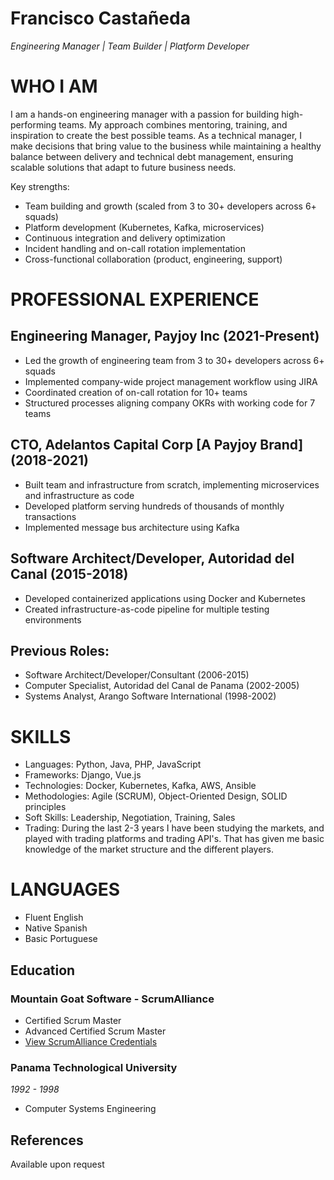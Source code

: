 
# Francisco Castañeda
*Engineering Manager | Team Builder | Platform Developer*

# WHO I AM

I am a hands-on engineering manager with a passion for building high-performing teams. My approach combines mentoring, training, and inspiration to create the best possible teams. As a technical manager, I make decisions that bring value to the business while maintaining a healthy balance between delivery and technical debt management, ensuring scalable solutions that adapt to future business needs.

Key strengths:
- Team building and growth (scaled from 3 to 30+ developers across 6+ squads)
- Platform development (Kubernetes, Kafka, microservices)
- Continuous integration and delivery optimization
- Incident handling and on-call rotation implementation
- Cross-functional collaboration (product, engineering, support)

# PROFESSIONAL EXPERIENCE

## Engineering Manager, Payjoy Inc (2021-Present)
- Led the growth of engineering team from 3 to 30+ developers across 6+ squads
- Implemented company-wide project management workflow using JIRA
- Coordinated creation of on-call rotation for 10+ teams
- Structured processes aligning company OKRs with working code for 7 teams

## CTO, Adelantos Capital Corp [A Payjoy Brand] (2018-2021)
- Built team and infrastructure from scratch, implementing microservices and infrastructure as code
- Developed platform serving hundreds of thousands of monthly transactions
- Implemented message bus architecture using Kafka

## Software Architect/Developer, Autoridad del Canal (2015-2018)
- Developed containerized applications using Docker and Kubernetes
- Created infrastructure-as-code pipeline for multiple testing environments

## Previous Roles:
- Software Architect/Developer/Consultant (2006-2015)
- Computer Specialist, Autoridad del Canal de Panama (2002-2005)
- Systems Analyst, Arango Software International (1998-2002)

# SKILLS

- Languages: Python, Java, PHP, JavaScript
- Frameworks: Django, Vue.js
- Technologies: Docker, Kubernetes, Kafka, AWS, Ansible
- Methodologies: Agile (SCRUM), Object-Oriented Design, SOLID principles
- Soft Skills: Leadership, Negotiation, Training, Sales
- Trading: During the last 2-3 years I have been studying the markets, and played with trading platforms and trading API's. That has given me basic knowledge of the market structure and the different players. 

# LANGUAGES

- Fluent English
- Native Spanish
- Basic Portuguese

## Education

### Mountain Goat Software - ScrumAlliance
- Certified Scrum Master
- Advanced Certified Scrum Master 
- [View ScrumAlliance Credentials](https://www.scrumalliance.org/community/profile/fcastaneda2)

### Panama Technological University
*1992 - 1998*
- Computer Systems Engineering

## References

Available upon request
